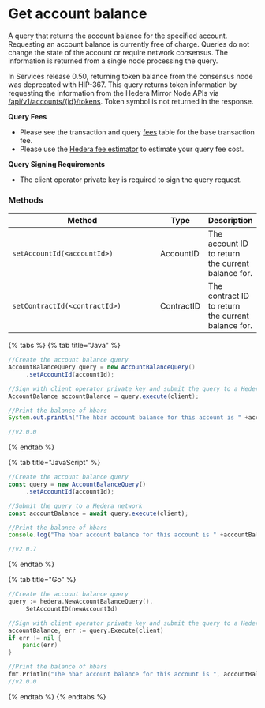 # Get account balance

A query that returns the account balance for the specified account. Requesting an account balance is currently free of charge. Queries do not change the state of the account or require network consensus. The information is returned from a single node processing the query.

In Services release 0.50, returning token balance from the consensus node was deprecated with HIP-367. This query returns token information by requesting the information from the Hedera Mirror Node APIs via [/api/v1/accounts/{id}/tokens](https://mainnet-public.mirrornode.hedera.com/api/v1/docs/#/accounts/listTokenRelationshipByAccountId). Token symbol is not returned in the response.

**Query Fees**

* Please see the transaction and query [fees](../../../networks/mainnet/fees/#transaction-and-query-fees) table for the base transaction fee.
* Please use the [Hedera fee estimator](https://hedera.com/fees) to estimate your query fee cost.

**Query Signing Requirements**

* The client operator private key is required to sign the query request.

### Methods

<table><thead><tr><th width="322.3333333333333">Method</th><th>Type</th><th>Description</th></tr></thead><tbody><tr><td><code>setAccountId(&#x3C;accountId>)</code></td><td>AccountID</td><td>The account ID to return the current balance for.</td></tr><tr><td><code>setContractId(&#x3C;contractId>)</code></td><td>ContractID</td><td>The contract ID to return the current balance for.</td></tr></tbody></table>

{% tabs %}
{% tab title="Java" %}
```java
//Create the account balance query
AccountBalanceQuery query = new AccountBalanceQuery()
     .setAccountId(accountId);

//Sign with client operator private key and submit the query to a Hedera network
AccountBalance accountBalance = query.execute(client);

//Print the balance of hbars
System.out.println("The hbar account balance for this account is " +accountBalance.hbars);

//v2.0.0
```
{% endtab %}

{% tab title="JavaScript" %}
```javascript
//Create the account balance query
const query = new AccountBalanceQuery()
     .setAccountId(accountId);

//Submit the query to a Hedera network
const accountBalance = await query.execute(client);

//Print the balance of hbars
console.log("The hbar account balance for this account is " +accountBalance.hbars);

//v2.0.7
```
{% endtab %}

{% tab title="Go" %}
```go
//Create the account balance query
query := hedera.NewAccountBalanceQuery().
     SetAccountID(newAccountId)

//Sign with client operator private key and submit the query to a Hedera network
accountBalance, err := query.Execute(client)
if err != nil {
    panic(err)
}

//Print the balance of hbars
fmt.Println("The hbar account balance for this account is ", accountBalance.Hbars.String())
//v2.0.0
```
{% endtab %}
{% endtabs %}
